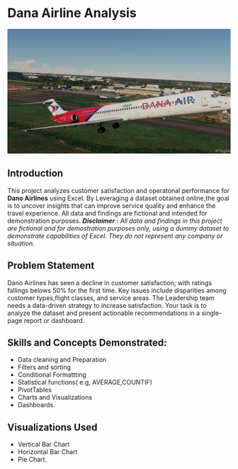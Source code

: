 # Dana Airline Analysis

![Dana Photo](Dana%20photo.jpg)

## Introduction
This project analyzes customer satisfaction and operatonal performance for **Dano Airlines** using Excel. By Leveraging a dataset obtained online,the goal is to uncover insights that can improve service quality and enhance the travel experience. All data and findings are fictional and intended for demonstration purposes.
**_Disclaimer_** : _All data and findings in this project are fictional and for demostration purposes only, using a dummy dataset to demonstrate capabilities of Excel. They do not represent any company or situation._

## Problem Statement
Dano Airlines has seen a decline in customer satisfaction, with ratings fallings belows 50% for the first time. Key issues include disparities among customer types,flight classes, and service areas. The Leadership team needs a data-driven strategy to increase satisfaction. Your task is to analyze the dataset and present actionable recommendations in a single-page report or dashboard.

## Skills and Concepts Demonstrated:

- Data cleaning and Preparation
- Filters and sorting
- Conditional Formattting
- Statistical functions( e.g, AVERAGE,COUNTIF)
- PivotTables 
- Charts and Visualizations 
- Dashboards.

## Visualizations Used

- Vertical Bar Chart
- Horizontal Bar Chart
- Pie Chart.

